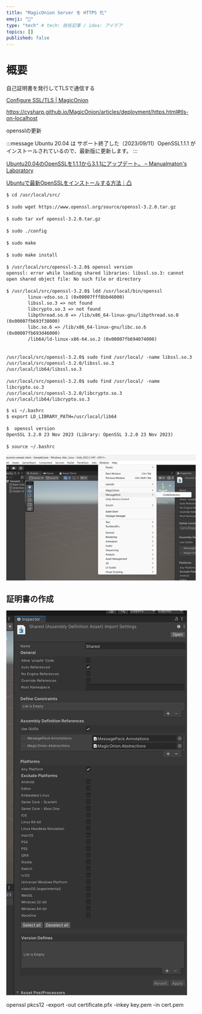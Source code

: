 ```yaml
---
title: "MagicOnion Server を HTTPS 化"
emoji: "🙌"
type: "tech" # tech: 技術記事 / idea: アイデア
topics: []
published: false
---
```

# 概要
自己証明書を発行してTLSで通信する

[Configure SSL/TLS | MagicOnion](https://cysharp.github.io/MagicOnion/articles/deployment/https.html#generate-self-signed-certificate)


https://cysharp.github.io/MagicOnion/articles/deployment/https.html#tls-on-localhost


opensslの更新

:::message
Ubuntu 20.04 は サポート終了した（2023/09/11）OpenSSL1.1.1 がインストールされているので、最新版に更新します。
:::

[Ubuntu20.04のOpenSSLを1.1.1から3.1.1にアップデート。 – Manualmaton's Laboratory](https://manualmaton.com/2023/06/24/ubuntu20-04%E3%81%AEopenssl%E3%82%921-1-1%E3%81%8B%E3%82%893-1-1%E3%81%AB%E3%82%A2%E3%83%83%E3%83%97%E3%83%87%E3%83%BC%E3%83%88%E3%80%82/)


[Ubuntuで最新OpenSSLをインストールする方法｜凸](https://note.com/onaonakinkin/n/n3fb818027d2b)

```
$ cd /usr/local/src/

$ sudo wget https://www.openssl.org/source/openssl-3.2.0.tar.gz

$ sudo tar xvf openssl-3.2.0.tar.gz

$ sudo ./config

$ sudo make

$ sudo make install

$ /usr/local/src/openssl-3.2.0$ openssl version
openssl: error while loading shared libraries: libssl.so.3: cannot open shared object file: No such file or directory

$ /usr/local/src/openssl-3.2.0$ ldd /usr/local/bin/openssl
        linux-vdso.so.1 (0x00007fff8bb46000)
        libssl.so.3 => not found
        libcrypto.so.3 => not found
        libpthread.so.0 => /lib/x86_64-linux-gnu/libpthread.so.0 (0x00007fb693f38000)
        libc.so.6 => /lib/x86_64-linux-gnu/libc.so.6 (0x00007fb693d46000)
        /lib64/ld-linux-x86-64.so.2 (0x00007fb694074000)


/usr/local/src/openssl-3.2.0$ sudo find /usr/local/ -name libssl.so.3
/usr/local/src/openssl-3.2.0/libssl.so.3
/usr/local/lib64/libssl.so.3

/usr/local/src/openssl-3.2.0$ sudo find /usr/local/ -name libcrypto.so.3
/usr/local/src/openssl-3.2.0/libcrypto.so.3
/usr/local/lib64/libcrypto.so.3

```


```
$ vi ~/.bashrc
$ export LD_LIBRARY_PATH=/usr/local/lib64

$  openssl version
OpenSSL 3.2.0 23 Nov 2023 (Library: OpenSSL 3.2.0 23 Nov 2023)

$ source ~/.bashrc

```
![Alt text](image.png)

## 証明書の作成
![Alt text](image-1.png)


 openssl pkcs12 -export -out certificate.pfx -inkey key.pem -in cert.pem

